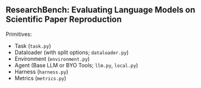 ## ResearchBench: Evaluating Language Models on Scientific Paper Reproduction

Primitives:
- Task (```task.py```)
- Dataloader (with split options; ```dataloader.py```)
- Environment (```environment.py```)
- Agent (Base LLM or BYO Tools; ```llm.py```, ```local.py```)
- Harness (```harness.py```)
- Metrics (```metrics.py```)




